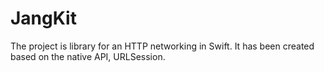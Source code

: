 # JangKit
The project is library for an HTTP networking in Swift.
It has been created based on the native API, URLSession.
